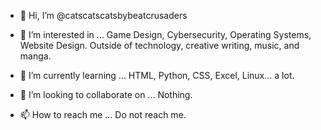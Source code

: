 - 👋 Hi, I’m @catscatscatsbybeatcrusaders

- 👀 I’m interested in ...
  Game Design, Cybersecurity, Operating Systems, Website Design. Outside of technology, creative writing, music, and manga.
  
- 🌱 I’m currently learning ...
  HTML, Python, CSS, Excel, Linux... a lot.
  
- 💞️ I’m looking to collaborate on ...
  Nothing.
  
- 📫 How to reach me ...
  Do not reach me.

<!---
catscatscatsbybeatcrusaders/catscatscatsbybeatcrusaders is a ✨ special ✨ repository because its `README.md` (this file) appears on your GitHub profile.
You can click the Preview link to take a look at your changes.
--->
